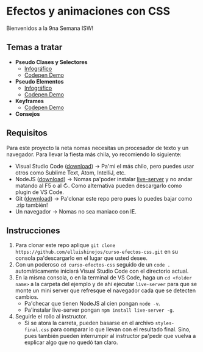 # Efectos y animaciones con CSS
Bienvenidos a la 9na Semana ISW!
## Temas a tratar

 - **Pseudo Clases y Selectores** 
	 - [Infográfico](https://i1.wp.com/www.tutorialbrain.com/wp-content/uploads/2019/05/CSS-pseudo-class.png?fit=474%2C356&ssl=1)
	 - [Codepen Demo](https://codepen.io/elluishinojos/pen/QWEpdLZ)
 - **Pseudo Elementos**
	 - [Infográfico](https://i0.wp.com/css-tricks.com/wp-content/uploads/2011/06/multiplecanvases.jpg?w=570&ssl=1)
	 - [Codepen Demo](https://codepen.io/elluishinojos/pen/rNeRMYM)
 - **Keyframes**
	 - [Codepen Demo](https://codepen.io/elluishinojos/pen/GRvowVV?editors=1100)
 - **Consejos**

## Requisitos
Para este proyecto la neta nomas necesitas un procesador de texto y un navegador. Para llevar la fiesta más chila, yo recomiendo lo siguiente:

 - Visual Studio Code ([download](https://code.visualstudio.com/download)) → Pa'mi el más chilo, pero puedes usar otros como Sublime Text, Atom, IntelliJ, etc.
 - NodeJS ([download](https://nodejs.org/en/)) → Nomas pa'poder instalar [live-server](https://www.npmjs.com/package/live-server) y no andar matando al F5 o al ↻. Como alternativa pueden descargarlo como plugin de VS Code.
 - Git ([download](https://git-scm.com/downloads)) → Pa'clonar este repo pero pues lo puedes bajar como .zip también!
 - Un navegador → Nomas no sea maniaco con IE.

## Instrucciones 

 1. Para clonar este repo aplique `git clone https://github.com/elluishinojos/curso-efectos-css.git` en su consola pa'descargarlo en el lugar que usted desee.
 2. Con un poderoso `cd curso-efectos-css` seguido de un `code .` automáticamente iniciará Visual Studio Code con el directorio actual.
 3. En la misma consola, o en la terminal de VS Code, haga un `cd <folder name>` a la carpeta del ejemplo y de ahí ejecutar `live-server` para que se monte un mini server que refresque el navegador cada que se detecten cambios.
	- Pa'checar que tienen NodeJS al cien pongan `node -v`.
	- Pa'instalar live-server pongan `npm install live-server -g`.
4. Seguirle el rollo al instructor.
	- Si se atora la carreta, pueden basarse en el archivo `styles-final.css` para comparar lo que llevan con el resultado final. Sino, pues también pueden interrumpir al instructor pa'pedir que vuelva a explicar algo que no quedó tan claro.

